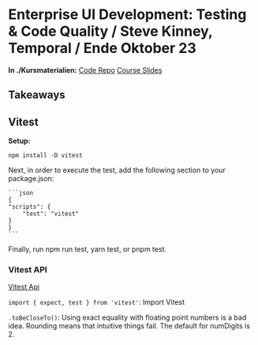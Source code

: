 # Enterprise UI Development: Testing & Code Quality / Steve Kinney, Temporal / Ende Oktober 23

**In ./Kursmaterialien:**
[Code Repo](https://github.com/stevekinney/enterprise-ui-dev)
[Course Slides](https://static.frontendmasters.com/assets/courses/2023-05-26-enterprise-ui-dev/enterprise-ui-dev-slides.pdf)

## Takeaways

## Vitest

**Setup:**

`npm install -D vitest`

Next, in order to execute the test, add the following section to your package.json:

    ```json
    {
    "scripts": {
        "test": "vitest"
    }
    }
    ```

Finally, run npm run test, yarn test, or pnpm test.

### Vitest API

[Vitest Api](https://vitest.dev/api/)

`import { expect, test } from 'vitest'`:
Import Vitest

`.toBeCloseTo()`:
Using exact equality with floating point numbers is a bad idea. Rounding means that intuitive things fail. The default for numDigits is 2.
